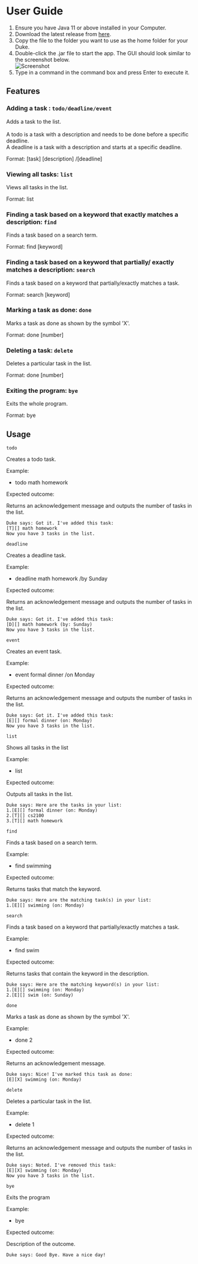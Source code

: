 # User Guide
1. Ensure you have Java 11 or above installed in your Computer.
2. Download the latest release from [here](https://github.com/willyamped/ip/releases/tag/A-Release).
3. Copy the file to the folder you want to use as the home folder for your Duke.
4. Double-click the .jar file to start the app. The GUI should look similar to the screenshot below.<br>![Screenshot](Ui.png)
5. Type in a command in the command box and press Enter to execute it. <br>

## Features


### Adding a task : `todo/deadline/event`

Adds a task to the list. <br><br>
A todo is a task with a description and needs to be done before a specific deadline. <br>
A deadline is a task with a description and starts at a specific deadline. <br>

Format: [task] [description] /[deadline]




### Viewing all tasks: `list`

Views all tasks in the list.

Format: list


### Finding a task based on a keyword that exactly matches a description: `find`

Finds a task based on a search term.

Format: find [keyword]


### Finding a task based on a keyword that partially/ exactly matches a description: `search`

Finds a task based on a keyword that partially/exactly matches a task.

Format: search [keyword]


### Marking a task as done: `done`

Marks a task as done as shown by the symbol 'X'.

Format: done [number]


### Deleting a task: `delete`

Deletes a particular task in the list.

Format: done [number]



### Exiting the program: `bye`

Exits the whole program.

Format: bye


## Usage
`todo`

Creates a todo task.

Example:
- todo math homework

Expected outcome:

Returns an acknowledgement message and outputs the number of tasks in the list.

```
Duke says: Got it. I've added this task:
[T][] math homework
Now you have 3 tasks in the list.
```


`deadline`

Creates a deadline task.

Example:
- deadline math homework /by Sunday

Expected outcome:

Returns an acknowledgement message and outputs the number of tasks in the list.

```
Duke says: Got it. I've added this task:
[D][] math homework (by: Sunday)
Now you have 3 tasks in the list.
```


`event`

Creates an event task.

Example:
- event formal dinner /on Monday

Expected outcome:

Returns an acknowledgement message and outputs the number of tasks in the list.

```
Duke says: Got it. I've added this task:
[E][] formal dinner (on: Monday)
Now you have 3 tasks in the list.
```

`list`

Shows all tasks in the list

Example:
- list

Expected outcome:

Outputs all tasks in the list.

```
Duke says: Here are the tasks in your list:
1.[E][] formal dinner (on: Monday)
2.[T][] cs2100
3.[T][] math homework
```

`find`

Finds a task based on a search term.

Example:
- find swimming

Expected outcome:

Returns tasks that match the keyword.

```
Duke says: Here are the matching task(s) in your list:
1.[E][] swimming (on: Monday)
```

`search`

Finds a task based on a keyword that partially/exactly matches a task.

Example:
- find swim

Expected outcome:

Returns tasks that contain the keyword in the description.

```
Duke says: Here are the matching keyword(s) in your list:
1.[E][] swimming (on: Monday)
2.[E][] swim (on: Sunday)
```

`done`

Marks a task as done as shown by the symbol 'X'.

Example:
- done 2

Expected outcome:

Returns an acknowledgement message.

```
Duke says: Nice! I've marked this task as done:
[E][X] swimming (on: Monday)
```

`delete`

Deletes a particular task in the list.

Example:
- delete 1

Expected outcome:

Returns an acknowledgement message and outputs the number of tasks in the list.

```
Duke says: Noted. I've removed this task:
[E][X] swimming (on: Monday)
Now you have 3 tasks in the list.
```

`bye`

Exits the program

Example:
- bye

Expected outcome:

Description of the outcome.

```
Duke says: Good Bye. Have a nice day!
```
